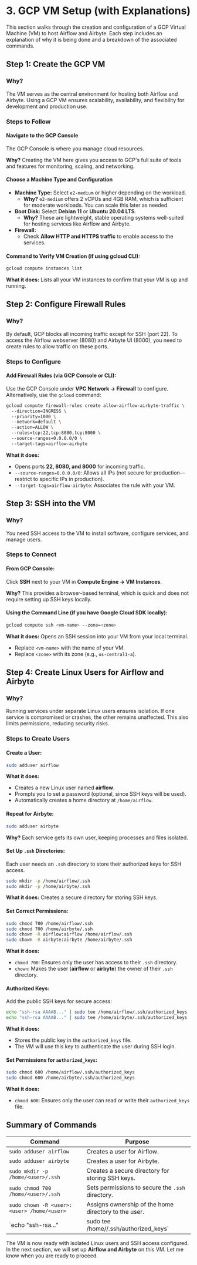 # 3. GCP VM Setup (with Explanations)

This section walks through the creation and configuration of a GCP Virtual Machine (VM) to host Airflow and Airbyte. Each step includes an explanation of why it is being done and a breakdown of the associated commands.

## Step 1: Create the GCP VM

### Why?
The VM serves as the central environment for hosting both Airflow and Airbyte. Using a GCP VM ensures scalability, availability, and flexibility for development and production use.

### Steps to Follow

#### Navigate to the GCP Console
The GCP Console is where you manage cloud resources.

**Why?** Creating the VM here gives you access to GCP's full suite of tools and features for monitoring, scaling, and networking.

#### Choose a Machine Type and Configuration

- **Machine Type:** Select `e2-medium` or higher depending on the workload.
  - **Why?** `e2-medium` offers 2 vCPUs and 4GB RAM, which is sufficient for moderate workloads. You can scale this later as needed.
- **Boot Disk:** Select **Debian 11** or **Ubuntu 20.04 LTS**.
  - **Why?** These are lightweight, stable operating systems well-suited for hosting services like Airflow and Airbyte.
- **Firewall:**
  - Check **Allow HTTP and HTTPS traffic** to enable access to the services.

#### Command to Verify VM Creation (if using gcloud CLI):
```bash
gcloud compute instances list
```

**What it does:** Lists all your VM instances to confirm that your VM is up and running.

## Step 2: Configure Firewall Rules

### Why?
By default, GCP blocks all incoming traffic except for SSH (port 22). To access the Airflow webserver (8080) and Airbyte UI (8000), you need to create rules to allow traffic on these ports.

### Steps to Configure

#### Add Firewall Rules (via GCP Console or CLI):

Use the GCP Console under **VPC Network → Firewall** to configure. Alternatively, use the `gcloud` command:

```bash
gcloud compute firewall-rules create allow-airflow-airbyte-traffic \  
  --direction=INGRESS \  
  --priority=1000 \  
  --network=default \  
  --action=ALLOW \  
  --rules=tcp:22,tcp:8080,tcp:8000 \  
  --source-ranges=0.0.0.0/0 \  
  --target-tags=airflow-airbyte
```

**What it does:**
- Opens ports **22, 8080, and 8000** for incoming traffic.
- `--source-ranges=0.0.0.0/0`: Allows all IPs (not secure for production—restrict to specific IPs in production).
- `--target-tags=airflow-airbyte`: Associates the rule with your VM.

## Step 3: SSH into the VM

### Why?
You need SSH access to the VM to install software, configure services, and manage users.

### Steps to Connect

#### From GCP Console:
Click **SSH** next to your VM in **Compute Engine → VM Instances**.

**Why?** This provides a browser-based terminal, which is quick and does not require setting up SSH keys locally.

#### Using the Command Line (if you have Google Cloud SDK locally):
```bash
gcloud compute ssh <vm-name> --zone=<zone>
```

**What it does:** Opens an SSH session into your VM from your local terminal.
- Replace `<vm-name>` with the name of your VM.
- Replace `<zone>` with its zone (e.g., `us-central1-a`).

## Step 4: Create Linux Users for Airflow and Airbyte

### Why?
Running services under separate Linux users ensures isolation. If one service is compromised or crashes, the other remains unaffected. This also limits permissions, reducing security risks.

### Steps to Create Users

#### Create a User:
```bash
sudo adduser airflow
```

**What it does:**
- Creates a new Linux user named **airflow**.
- Prompts you to set a password (optional, since SSH keys will be used).
- Automatically creates a home directory at `/home/airflow`.

#### Repeat for Airbyte:
```bash
sudo adduser airbyte
```

**Why?** Each service gets its own user, keeping processes and files isolated.

#### Set Up `.ssh` Directories:
Each user needs an `.ssh` directory to store their authorized keys for SSH access.
```bash
sudo mkdir -p /home/airflow/.ssh
sudo mkdir -p /home/airbyte/.ssh
```

**What it does:** Creates a secure directory for storing SSH keys.

#### Set Correct Permissions:
```bash
sudo chmod 700 /home/airflow/.ssh
sudo chmod 700 /home/airbyte/.ssh
sudo chown -R airflow:airflow /home/airflow/.ssh
sudo chown -R airbyte:airbyte /home/airbyte/.ssh
```

**What it does:**
- `chmod 700`: Ensures only the user has access to their `.ssh` directory.
- `chown`: Makes the user (**airflow** or **airbyte**) the owner of their `.ssh` directory.

#### Authorized Keys:
Add the public SSH keys for secure access:
```bash
echo "ssh-rsa AAAAB..." | sudo tee /home/airflow/.ssh/authorized_keys
echo "ssh-rsa AAAAB..." | sudo tee /home/airbyte/.ssh/authorized_keys
```

**What it does:**
- Stores the public key in the `authorized_keys` file.
- The VM will use this key to authenticate the user during SSH login.

#### Set Permissions for `authorized_keys`:
```bash
sudo chmod 600 /home/airflow/.ssh/authorized_keys
sudo chmod 600 /home/airbyte/.ssh/authorized_keys
```

**What it does:**
- `chmod 600`: Ensures only the user can read or write their `authorized_keys` file.

## Summary of Commands

| Command | Purpose |
|---------|---------|
| `sudo adduser airflow` | Creates a user for Airflow. |
| `sudo adduser airbyte` | Creates a user for Airbyte. |
| `sudo mkdir -p /home/<user>/.ssh` | Creates a secure directory for storing SSH keys. |
| `sudo chmod 700 /home/<user>/.ssh` | Sets permissions to secure the `.ssh` directory. |
| `sudo chown -R <user>:<user> /home/<user>` | Assigns ownership of the home directory to the user. |
| `echo "ssh-rsa..." | sudo tee /home/<user>/.ssh/authorized_keys` | Adds an authorized key for secure SSH access. |

The VM is now ready with isolated Linux users and SSH access configured. In the next section, we will set up **Airflow and Airbyte** on this VM. Let me know when you are ready to proceed.

